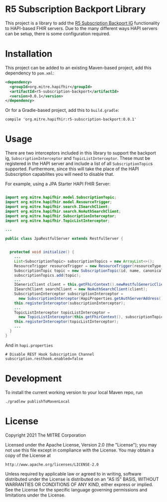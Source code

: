 # R5 Subscription Backport Library

This project is a library to add the [R5 Subscription Backport IG](https://build.fhir.org/ig/HL7/fhir-subscription-backport-ig/index.html) functionality to HAPI-based FHIR servers. Due to the many different ways HAPI servers can be setup, there is some configuration required.

# Installation

This project can be added to an existing Maven-based project, add this dependency to `pom.xml`:

```xml
<dependency>
  <groupId>org.mitre.hapifhir</groupId>
  <artifactId>r5-subscription-backport</artifactId>
  <version>0.0.1</version>
</dependency>
```

Or for a Gradle-based project, add this to `build.gradle`:

```
compile 'org.mitre.hapifhir:r5-subscription-backport:0.0.1'

```

# Usage

There are two interceptors included in this library to support the backport ig, `SubscriptionInterceptor` and `TopicListInterceptor`. These must be registered in the HAPI server and include a list of all `SubscriptionTopic`s supported. Furthermore, since this will take the place of the HAPI Subscription capabilites you will need to disable that.

For example, using a JPA Starter HAPI FHIR Server:

```java

import org.mitre.hapifhir.model.SubscriptionTopic;
import org.mitre.hapifhir.model.ResourceTrigger;
import org.mitre.hapifhir.search.ISearchClient;
import org.mitre.hapifhir.search.NoAuthSearchClient;
import org.mitre.hapifhir.SubscriptionInterceptor;
import org.mitre.hapifhir.TopicListInterceptor;

...

public class JpaRestfulServer extends RestfulServer {


  protected void initialize() {
    ...
    List<SubscriptionTopic> subscriptionTopics = new ArrayList<>();
    ResourceTrigger resourceTrigger = new ResourceTrigger(resourceType, methodCriteria);
    SubscriptionTopic topic = new SubscriptionTopic(id, name, canonicalUrl, Collections.singletonList(resourceTrigger));
    subscriptionTopics.add(topic);
    ...
    IGenericClient client = this.getFhirContext().newRestfulGenericClient(HapiProperties.getServerAddress());
    ISearchClient searchClient = new NoAuthSearchClient(client);
    SubscriptionInterceptor subscriptionInterceptor =
      new SubscriptionInterceptor(HapiProperties.getAuthServerAddress(), this.getFhirContext(), searchClient, subscriptionTopics);
    this.registerInterceptor(subscriptionInterceptor);
    ...
    TopicListInterceptor topicListInterceptor =
      new TopicListInterceptor(this.getFhirContext(), subscriptionTopics);
    this.registerInterceptor(topicListInterceptor);
    ...
  }
}
```

And in `hapi.properties`

```
# Disable REST Hook Subscription Channel
subscription.resthook.enabled=false
```

# Development

To install the current working version to your local Maven repo, run

```
./gradlew publishToMavenLocal
```

# License

Copyright 2021 The MITRE Corporation

Licensed under the Apache License, Version 2.0 (the "License");
you may not use this file except in compliance with the License.
You may obtain a copy of the License at

    http://www.apache.org/licenses/LICENSE-2.0

Unless required by applicable law or agreed to in writing, software
distributed under the License is distributed on an "AS IS" BASIS,
WITHOUT WARRANTIES OR CONDITIONS OF ANY KIND, either express or implied.
See the License for the specific language governing permissions and
limitations under the License.
